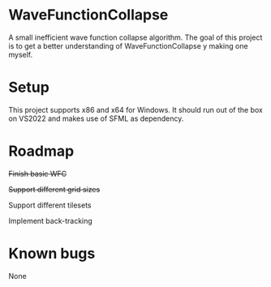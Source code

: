 # WaveFunctionCollapse
A small inefficient wave function collapse algorithm.
The goal of this project is to get a better understanding of WaveFunctionCollapse y making one myself.

# Setup
This project supports x86 and x64 for Windows.
It should run out of the box on VS2022 and makes use of SFML as dependency.

# Roadmap
~~Finish basic WFC~~

~~Support different grid sizes~~

Support different tilesets

Implement back-tracking


# Known bugs
None